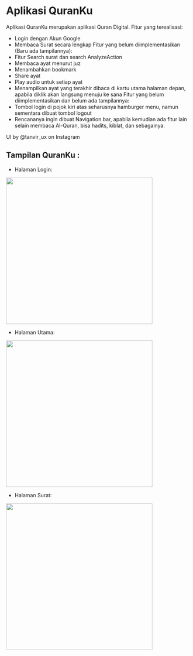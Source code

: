 # Aplikasi QuranKu

Aplikasi QuranKu merupakan aplikasi Quran Digital.
Fitur yang terealisasi:
- Login dengan Akun Google
- Membaca Surat secara lengkap
Fitur yang belum diimplementasikan (Baru ada tampilannya):
- Fitur Search surat dan search AnalyzeAction
- Membaca ayat menurut juz
- Menambahkan bookmark
- Share ayat
- Play audio untuk setiap ayat
- Menampilkan ayat yang terakhir dibaca di kartu utama
halaman depan, apabila diklik akan langsung menuju ke sana
Fitur yang belum diimplementasikan dan belum ada tampilannya:
- Tombol login di pojok kiri atas seharusnya hamburger menu,
namun sementara dibuat tombol logout
- Rencananya ingin dibuat Navigation bar, apabila kemudian ada fitur lain selain
membaca Al-Quran, bisa hadits, kiblat, dan sebagainya.

UI by @tanvir_ux on Instagram

## Tampilan QuranKu :

- Halaman Login:
<img src="https://cdn.discordapp.com/attachments/693773038843461685/880354309420761088/Screenshot_20210826-143334_QuranKu.png" height=400> 

- Halaman Utama:
<img src="https://cdn.discordapp.com/attachments/693773038843461685/880354303640997948/Screenshot_20210826-143215_QuranKu.png" height=400>

- Halaman Surat:
<img src="https://cdn.discordapp.com/attachments/693773038843461685/880354303640997948/Screenshot_20210826-143215_QuranKu.png" height=400>
